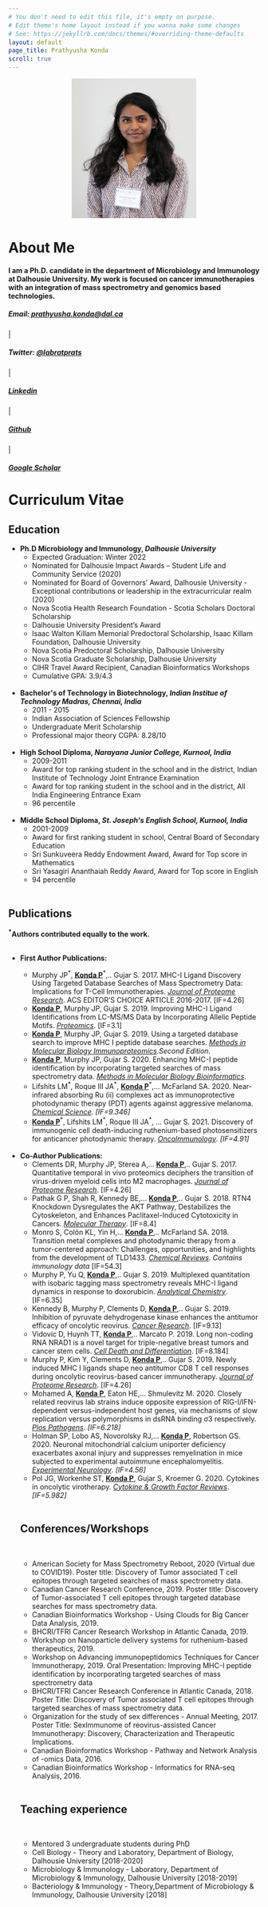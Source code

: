 ```yaml
---
# You don't need to edit this file, it's empty on purpose.
# Edit theme's home layout instead if you wanna make some changes
# See: https://jekyllrb.com/docs/themes/#overriding-theme-defaults
layout: default
page_title: Prathyusha Konda
scroll: true
---
```

<p align="center">
  <img src="images/header_new_copy.jpg" width="250" height="280" alt="hi" class="inline" />
</p>
<div class="container" id="about">
</div>
<h1 id="about"><b>About Me</b></h1>
<div class="container">
    <h4>I am a Ph.D. candidate in the department of Microbiology and Immunology at Dalhousie University. My work is focused on cancer immunotherapies with an integration of mass spectrometry and genomics based technologies.</h4>
</div>
<div class="container" id="contactbuttondiv">
    <h5 id="contactbuttons"><span id="icon" class="glyphicon glyphicon-envelope"></span>  Email:<a href="mailto:prathyusha.konda@dal.ca"> prathyusha.konda@dal.ca</a></h5>|
    <h5 id="contactbuttons"><i id="icon" class="fa fa-twitter-square fa-1x" aria-hidden="true"></i>  Twitter: <a target="_blank" href="http://twitter.com/labratprats">@labratprats</a></h5>|
    <h5 id="contactbuttons"><span id="icon" class="fa fa-linkedin-square"></span>  <a href="https://www.linkedin.com/in/prathyusha-konda-3240385a/">Linkedin</a></h5>|
    <h5 id="contactbuttons"><span id="icon" class="fa fa-github-square"></span>  <a href="https://www.github.com/Prathyusha-konda">Github</a></h5>|
    <h5 id="contactbuttons"><i id="icon" class="fa fa-graduation-cap" aria-hidden="true"></i>  <a href="https://scholar.google.ca/citations?user=LMu60kjth8EC&hl=en">Google Scholar</a></h5>
</div>
<div class="container" id="CV">
<div>
    <h1 id="CVcontent"><b>Curriculum Vitae</b></h1>
   <h2 id="Education"><span class="fa fa-graduation-cap" aria-hidden="true"></span>  Education</h2>
    <ul id="list">
        <li id="list"><b>Ph.D Microbiology and Immunology, <i>Dalhousie University</i></b>
            <ul id="sublist">
		    <li>Expected Graduation: Winter 2022</li>
                <li>Nominated for Dalhousie Impact Awards – Student Life and Community Service (2020)</li>
                <li>Nominated for Board of Governors’ Award, Dalhousie University - Exceptional contributions or leadership in the extracurricular realm (2020)</li>
                <li>Nova Scotia Health Research Foundation - Scotia Scholars Doctoral Scholarship</li>
                <li>Dalhousie University President’s Award</li>
                <li>Isaac Walton Killam Memorial Predoctoral Scholarship, Isaac Killam Foundation, Dalhousie University</li>
				<li>Nova Scotia Predoctoral Scholarship, Dalhousie University</li>
				<li>Nova Scotia Graduate Scholarship, Dalhousie University</li>
				<li>CIHR Travel Award Recipient, Canadian Bioinformatics Workshops</li> 
		    <li>Cumulative GPA: 3.9/4.3</li>
		    <br>
            </ul>
        </li>
        <li id="list"><b>Bachelor's of Technology in Biotechnology, <i>Indian Institue of Technology Madras, Chennai, India</i></b>
            <ul id="sublist">
                <li>2011 - 2015</li>
                <li>Indian Association of Sciences Fellowship</li>
				<li>Undergraduate Merit Scholarship</li>
                <li>Professional major theory CGPA: 8.28/10</li>
		    <br>
            </ul>
        </li>
        <li id="list"><b>High School Diploma, <i>Narayana Junior College, Kurnool, India</i></b>
            <ul id="sublist">
                <li>2009-2011</li>
                <li>Award for top ranking student in the school and in the district, Indian Institute of Technology Joint Entrance Examination</li>
                <li>Award for top ranking student in the school and in the district, All India Engineering Entrance Exam</li>
		    <li>96 percentile</li>
		    <br>
            </ul>
        </li>
		<li id="list"><b>Middle School Diploma, <i>St. Joseph's English School, Kurnool, India</i></b>
            <ul id="sublist">
                <li>2001-2009</li>
                <li>Award for first ranking student in school, Central Board of Secondary Education</li>
				<li>Sri Sunkuveera Reddy Endowment Award, Award for Top score in Mathematics</li>
                <li>Sri Yasagiri Ananthaiah Reddy Award, Award for Top score in English</li>
		    <li>94 percentile</li>
		    <br>
            </ul>
        </li>
    </ul>
    </div>
	<h2 id="Publications"><span class="glyphicon glyphicon-book" aria-hidden="true"></span>  Publications</h2>
	<b><sup>*</sup>Authors contributed equally to the work.</b>
	<br>
    	<ul id="list">
		<br>
      	<li id="list"><b>First Author Publications: </b>
		</li>
            <ul id="sublist">
		    <li>Murphy JP<sup>*</sup>, <b><u>Konda P</u></b><sup>*</sup>,.. Gujar S. 2017. MHC-I Ligand Discovery Using Targeted Database Searches of Mass Spectrometry Data: Implications for T-Cell Immunotherapies. <u><i>Journal of Proteome Research</i></u>. ACS EDITOR’S CHOICE ARTICLE 2016-2017. [IF=4.26]</li>
		    <li><u><b>Konda P</b></u>, Murphy JP, Gujar S. 2019. Improving MHC-I Ligand Identifications from LC-MS/MS Data by Incorporating Allelic Peptide Motifs. <u><i>Proteomics</i></u>. [IF=3.1]</li>
		    <li><u><b>Konda P</b></u>, Murphy JP, Gujar S. 2019. Using a targeted database search to improve MHC I peptide database searches. <u><i>Methods in Molecular Biology Immunoproteomics</i></u>.<i>Second Edition</i>.</li>
		    <li><u><b>Konda P</b></u>, Murphy JP, Gujar S. 2020. Enhancing MHC-I peptide identification by incorporating targeted searches of mass spectrometry data. <u><i>Methods in Molecular Biology Bioinformatics</i></u>.		</li>		    
		    <li>Lifshits LM<sup>*</sup>, Roque III JA<sup>*</sup>, <u><b>Konda P</b></u><sup>*</sup>,... McFarland SA. 2020. Near-infrared absorbing Ru (ii) complexes act as immunoprotective photodynamic therapy (PDT) agents against aggressive melanoma. <u><i>Chemical Science</i></u>. <i>[IF=9.346]</i>		</li>
		    <li><u><b>Konda P</b></u><sup>*</sup>, Lifshits LM<sup>*</sup>, Roque III JA<sup>*</sup>, ... Gujar S. 2021. Discovery of immunogenic cell death-inducing ruthenium-based photosensitizers for anticancer photodynamic therapy. <u><i>OncoImmunology</i></u>. <i>[IF=4.91]</i>		</li>
           </ul>
		<br>
    <li id="list"><b>Co-Author Publications:</b>
            <ul id="sublist">
	    <li>Clements DR, Murphy JP, Sterea A,... <u><b>Konda P</b></u>,.. Gujar S. 2017. Quantitative temporal in vivo proteomics deciphers the transition of virus-driven myeloid cells into M2 macrophages. <u><i>Journal of Proteome Research</i></u>. [IF=4.26]</li>
		    <li>Pathak G P, Shah R, Kennedy BE,... <u><b>Konda P</b></u>,.. Gujar S. 2018. RTN4 Knockdown Dysregulates the AKT Pathway, Destabilizes the Cytoskeleton, and Enhances Paclitaxel-Induced Cytotoxicity in Cancers. <u><i>Molecular Therapy</i></u>. [IF=8.4]</li>
		    <li>Monro S, Colón KL, Yin H,... <u><b>Konda P</b></u>,.. McFarland SA. 2018. Transition metal complexes and photodynamic therapy from a tumor-centered approach: Challenges, opportunities, and highlights from the development of TLD1433. <u><i>Chemical Reviews</i></u>. <i>Contains immunology data</i> [IF=54.3]</li>
		    <li>Murphy P, Yu Q, <u><b>Konda P</b></u>,.. Gujar S. 2019. Multiplexed quantitation with isobaric tagging mass spectrometry reveals MHC-I ligand dynamics in response to doxorubicin. <u><i>Analytical Chemistry</i></u>. [IF=6.35]</li>
		    <li>Kennedy B, Murphy P, Clements D, <u><b>Konda P</b></u>,.. Gujar S. 2019. Inhibition of pyruvate dehydrogenase kinase enhances the antitumor efficacy of oncolytic reovirus. <u><i>Cancer Research</i></u>. [IF=9.13]</li>
		    <li>Vidovic D, Huynh TT, <u><b>Konda P</b></u>,.. Marcato P. 2019. Long non-coding RNA NRAD1 is a novel target for triple-negative breast tumors and cancer stem cells. <u><i>Cell Death and Differentiation</i></u>. [IF=8.184]</li>
		    <li>Murphy P, Kim Y, Clements D, <u><b>Konda P</b></u>,.. Gujar S. 2019. Newly induced MHC I ligands shape neo antitumor CD8 T cell responses during oncolytic reovirus-based cancer immunotherapy. <u><i>Journal of Proteome Research</i></u>. [IF=4.26]</li>
		    <li>Mohamed A, <u><b>Konda P</b></u>, Eaton HE,... Shmulevitz M. 2020. Closely related reovirus lab strains induce opposite expression of RIG-I/IFN-dependent versus-independent host genes, via mechanisms of slow replication versus polymorphisms in dsRNA binding σ3 respectively. <u><i>Plos Pathogens</i></u>. <i>[IF=6.218]</i>		</li>
		    <li>Holman SP, Lobo AS, Novorolsky RJ,... <u><b>Konda P</b></u>, Robertson GS. 2020. Neuronal mitochondrial calcium uniporter deficiency exacerbates axonal injury and suppresses remyelination in mice subjected to experimental autoimmune encephalomyelitis. <u><i>Experimental Neurology</i></u>. <i>[IF=4.56]</i>		</li>
		    <li>Pol JG, Workenhe ST, <u><b>Konda P</b></u>, Gujar S, Kroemer G. 2020. Cytokines in oncolytic virotherapy. <u><i>Cytokine & Growth Factor Reviews</i></u>. <i>[IF=5.982]</i>		</li>
            </ul>
            </li>
		<br>
		<h2 id="Conferences/Workshops"><span class="glyphicon glyphicon-book" aria-hidden="true"></span>  Conferences/Workshops</h2>
		<br>
            <ul id="sublist">
		    <li> American Society for Mass Spectrometry Reboot, 2020 (Virtual due to COVID19). Poster title: Discovery of Tumor associated T cell epitopes through targeted searches of mass spectrometry data. </li> 
		<li> Canadian Cancer Research Conference, 2019. Poster title: Discovery of Tumor-associated T cell epitopes through targeted database searches for mass spectrometry data. </li> 
		    <li> Canadian Bioinformatics Workshop -  Using Clouds for Big Cancer Data Analysis, 2019. </li>
		    <li> BHCRI/TFRI Cancer Research Workshop in Atlantic Canada, 2019. </li>
		    <li> Workshop on Nanoparticle delivery systems for ruthenium-based therapeutics, 2019. </li>
		    <li> Workshop on Advancing immunopeptidomics Techniques for Cancer Immunotherapy, 2019. Oral Presentation: Improving MHC-I peptide identification by incorporating targeted searches of mass spectrometry data </li>
		    <li> BHCRI/TFRI Cancer Research Conference in Atlantic Canada, 2018. Poster Title: Discovery of Tumor associated T cell epitopes through targeted searches of mass spectrometry data. </li>
		    <li> Organization for the study of sex differences - Annual Meeting, 2017. Poster Title: SexImmunome of reovirus-assisted Cancer Immunotherapy: Discovery, Characterization and Therapeutic Implications. </li>
		    <li> Canadian Bioinformatics Workshop - Pathway and Network Analysis of -omics Data, 2016.</li>
		    <li> Canadian Bioinformatics Workshop - Informatics for RNA-seq Analysis, 2016.</li>
		</ul>
		<br>
		<h2 id="Teaching experience"><span class="glyphicon glyphicon-book" aria-hidden="true"></span>  Teaching experience</h2>
		<br>
            <ul id="sublist">
		    <li> Mentored 3 undergraduate students during PhD </li>
		    <li> Cell Biology - Theory and Laboratory, Department of Biology, Dalhousie University [2018-2020] </li> 
		     <li> Microbiology & Immunology - Laboratory, Department of Microbiology & Immunology, Dalhousie University [2018-2019] </li> 
		    <li> Bacteriology & Immunology - Theory,Department of Microbiology & Immunology, Dalhousie University [2018] </li> 
		    </ul>
